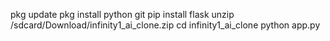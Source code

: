 pkg update
pkg install python git
pip install flask
unzip /sdcard/Download/infinity1_ai_clone.zip
cd infinity1_ai_clone
python app.py
